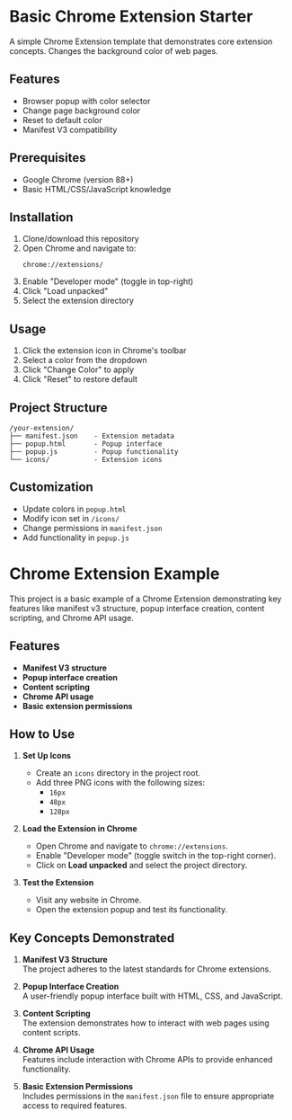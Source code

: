 # Basic Chrome Extension Starter

A simple Chrome Extension template that demonstrates core extension concepts. Changes the background color of web pages.

## Features
- Browser popup with color selector
- Change page background color
- Reset to default color
- Manifest V3 compatibility

## Prerequisites
- Google Chrome (version 88+)
- Basic HTML/CSS/JavaScript knowledge

## Installation
1. Clone/download this repository
2. Open Chrome and navigate to:
   ```
   chrome://extensions/
   ```
3. Enable "Developer mode" (toggle in top-right)
4. Click "Load unpacked"
5. Select the extension directory

## Usage
1. Click the extension icon in Chrome's toolbar
2. Select a color from the dropdown
3. Click "Change Color" to apply
4. Click "Reset" to restore default

## Project Structure
```
/your-extension/
├── manifest.json    - Extension metadata
├── popup.html       - Popup interface
├── popup.js         - Popup functionality
└── icons/           - Extension icons
```

## Customization
- Update colors in `popup.html`
- Modify icon set in `/icons/`
- Change permissions in `manifest.json`
- Add functionality in `popup.js`

# Chrome Extension Example

This project is a basic example of a Chrome Extension demonstrating key features like manifest v3 structure, popup interface creation, content scripting, and Chrome API usage.

## Features
- **Manifest V3 structure**
- **Popup interface creation**
- **Content scripting**
- **Chrome API usage**
- **Basic extension permissions**

## How to Use

1. **Set Up Icons**
   - Create an `icons` directory in the project root.
   - Add three PNG icons with the following sizes:
     - `16px`
     - `48px`
     - `128px`

2. **Load the Extension in Chrome**
   - Open Chrome and navigate to `chrome://extensions`.
   - Enable "Developer mode" (toggle switch in the top-right corner).
   - Click on **Load unpacked** and select the project directory.

3. **Test the Extension**
   - Visit any website in Chrome.
   - Open the extension popup and test its functionality.

## Key Concepts Demonstrated

1. **Manifest V3 Structure**  
   The project adheres to the latest standards for Chrome extensions.

2. **Popup Interface Creation**  
   A user-friendly popup interface built with HTML, CSS, and JavaScript.

3. **Content Scripting**  
   The extension demonstrates how to interact with web pages using content scripts.

4. **Chrome API Usage**  
   Features include interaction with Chrome APIs to provide enhanced functionality.

5. **Basic Extension Permissions**  
   Includes permissions in the `manifest.json` file to ensure appropriate access to required features.
